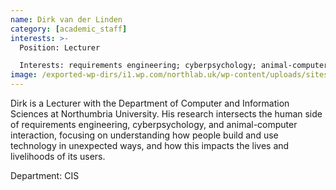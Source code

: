 ```yaml
---
name: Dirk van der Linden
category: [academic_staff]
interests: >-
  Position: Lecturer

  Interests: requirements engineering; cyberpsychology; animal-computer interaction
image: /exported-wp-dirs/i1.wp.com/northlab.uk/wp-content/uploads/sites/15/2021/01/dirk13c8.jpg
---
```

Dirk is a Lecturer with the Department of Computer and Information Sciences at Northumbria University. His research intersects the human side of requirements engineering, cyberpsychology, and animal-computer interaction, focusing on understanding how people build and use technology in unexpected ways, and how this impacts the lives and livelihoods of its users.

Department: CIS